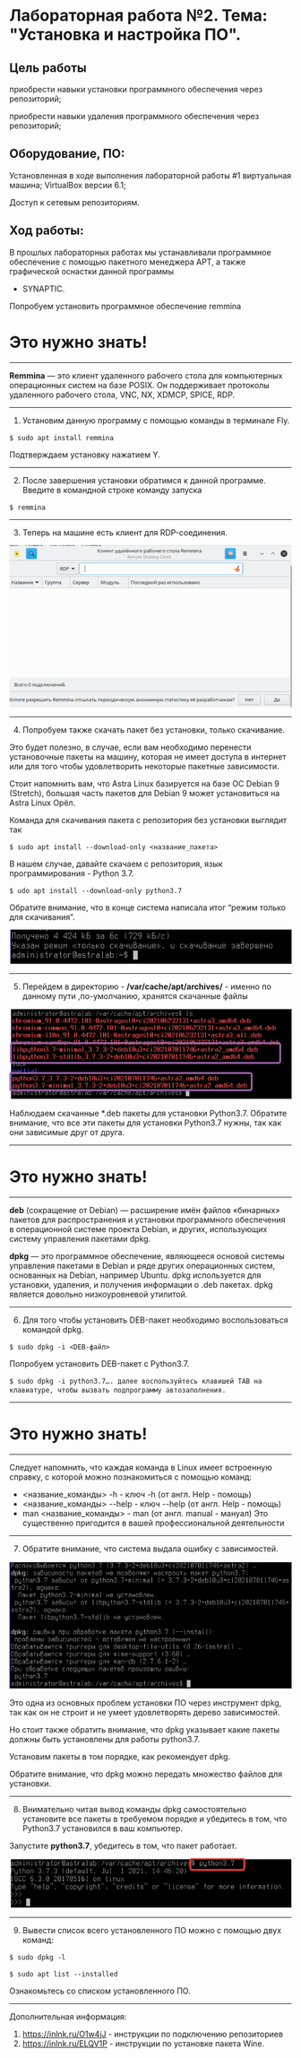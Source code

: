# Лабораторная работа №2. Тема: "Установка и настройка ПО".

Цель работы
----------
приобрести навыки установки программного обеспечения через репозиторий;

приобрести навыки удаления программного обеспечения через репозиторий;



Оборудование, ПО:
----------

Установленная в ходе выполнения лабораторной работы #1 виртуальная машина;
VirtualBox версии 6.1;

Доступ к сетевым репозиториям.


Ход работы:
----------

В прошлых лабораторных работах мы устанавливали программное обеспечение с
помощью пакетного менеджера APT, а также графической оснастки данной программы
- SYNAPTIC.

Попробуем установить программное обеспечение remmina


# Это нужно знать!


---------------

**Remmina**  — это клиент удаленного рабочего стола для компьютерных операционных систем на базе POSIX. Он поддерживает протоколы удаленного рабочего стола,
VNC, NX, XDMCP, SPICE, RDP.

---------------------

1) Установим данную программу с помощью команды в терминале Fly.
```console
$ sudo apt install remmina
```
Подтверждаем установку нажатием Y.

---------------------

2) После завершения установки обратимся к данной программе. Введите в командной строке команду запуска
```console
$ remmina
```

---------------------

3) Теперь на машине есть клиент для RDP-соединения.

![Картинка](./Screen1.png)

---------------------

4) Попробуем также скачать пакет без установки, только скачивание.

Это будет полезно, в случае, если вам необходимо перенести установочные пакеты на
машину, которая не имеет доступа в интернет или для того чтобы удовлетворить
некоторые пакетные зависимости.

Стоит напомнить вам, что Astra Linux базируется на базе ОС Debian 9 (Stretch),
большая часть пакетов для Debian 9 может установиться на Astra Linux Орёл.

Команда для скачивания пакета с репозитория без установки выглядит так
```console
$ sudo apt install --download-only <название_пакета>
```

В нашем случае, давайте скачаем с репозитория, язык программирования - Python 3.7.
```console
$ udo apt install --download-only python3.7
```

Обратите внимание, что в конце система написала итог “режим только для
скачивания”.

![Картинка](./Screen2.png)

---------------------

5) Перейдем в директорию - **/var/cache/apt/archives/** - именно по данному пути
,по-умолчанию, хранятся скачанные файлы

![Картинка](./Screen3.png)

Наблюдаем скачанные *.deb пакеты для установки Python3.7. Обратите внимание, что
все эти пакеты для установки Python3.7 нужны, так как они зависимые друг от друга.

---------------------

# Это нужно знать!


---------------

**deb** (сокращение от Debian) — расширение имён файлов «бинарных»
пакетов для распространения и установки программного обеспечения в
операционной системе проекта Debian, и других, использующих систему
управления пакетами dpkg.

**dpkg** — это программное обеспечение, являющееся основой системы
управления пакетами в Debian и ряде других операционных систем,
основанных на Debian, например Ubuntu. dpkg используется для установки,
удаления, и получения информации о .deb пакетах. dpkg является довольно
низкоуровневой утилитой.

---------------

6) Для того чтобы установить DEB-пакет необходимо воспользоваться командой dpkg.
```console
$ sudo dpkg -i <DEB-файл>
```

Попробуем установить DEB-пакет с Python3.7.
```console
$ sudo dpkg -i python3.7…. далее воспользуйтесь клавишей TAB на
клавиатуре, чтобы вызвать подпрограмму автозаполнения.
```

---------------

# Это нужно знать!


---------------

Следует напомнить, что каждая команда в Linux имеет встроенную справку, с
которой можно познакомиться с помощью команд:
* <название_команды> -h - ключ -h (от англ. Help - помощь)
* <название_команды> --help - ключ --help (от англ. Help - помощь)
* man <название_команды> - man (от англ. manual - мануал)
Это существенно пригодится в вашей профессиональной деятельности


---------------

7) Обратите внимание, что система выдала ошибку с зависимостей.

![Картинка](./Screen4.png)

Это одна из основных проблем установки ПО через инструмент dpkg, так как он не
строит и не умеет удовлетворять дерево зависимостей.

Но стоит также обратить внимание, что dpkg указывает какие пакеты должны быть
установлены для работы python3.7.

Установим пакеты в том порядке, как рекомендует dpkg.

Обратите внимание, что dpkg можно передать множество файлов для установки.

---------------

8) Внимательно читая вывод команды dpkg самостоятельно установите все пакеты в
требуемом порядке и убедитесь в том, что Python3.7 установился в ваш компьютер.

Запустите **python3.7**, убедитесь в том, что пакет работает.

![Картинка](./Screen5.png)

---------------

9) Вывести список всего установленного ПО можно с помощью двух команд:
```console
$ sudo dpkg -l
```
```console
$ sudo apt list --installed
```

Ознакомьтесь со  списком установленного ПО.

---------------

Дополнительная информация:
1) https://inlnk.ru/O1w4jJ - инструкции по подключению репозиториев
2) https://inlnk.ru/ELQV1P - инструкции по установке пакета Wine.
